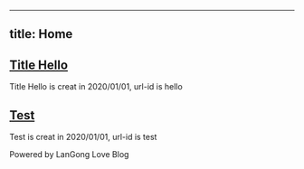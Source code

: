 
---
title: Home
---
  
## [Title Hello](hello.md)

Title Hello is creat in 2020/01/01, url-id is hello

## [Test](test.md)

Test is creat in 2020/01/01, url-id is test


Powered by LanGong Love Blog
